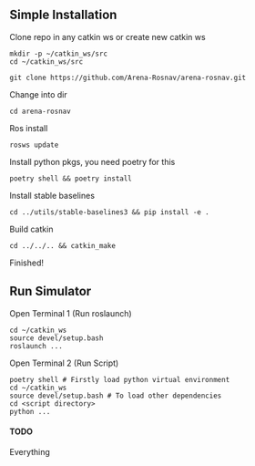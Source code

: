 ## Simple Installation

Clone repo in any catkin ws or create new catkin ws

```
mkdir -p ~/catkin_ws/src
cd ~/catkin_ws/src
```

```
git clone https://github.com/Arena-Rosnav/arena-rosnav.git
```

Change into dir

```
cd arena-rosnav
```

Ros install

```
rosws update
```

Install python pkgs, you need poetry for this

```
poetry shell && poetry install
```

Install stable baselines

```
cd ../utils/stable-baselines3 && pip install -e .
```

Build catkin

```
cd ../../.. && catkin_make
```


Finished!

## Run Simulator

Open Terminal 1 (Run roslaunch)
```
cd ~/catkin_ws
source devel/setup.bash
roslaunch ...
```

Open Terminal 2 (Run Script)
```
poetry shell # Firstly load python virtual environment
cd ~/catkin_ws
source devel/setup.bash # To load other dependencies
cd <script directory>
python ...
```

#### TODO

Everything
